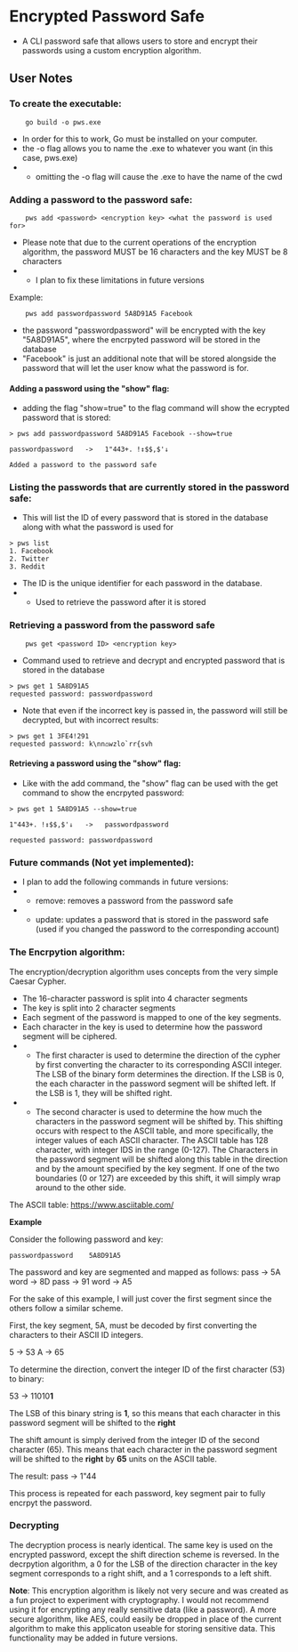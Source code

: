 # Encrypted Password Safe
- A CLI password safe that allows users to store and encrypt their passwords using a custom encryption algorithm.

## User Notes

### To create the executable:
```
    go build -o pws.exe
```
- In order for this to work, Go must be installed on your computer.
- the -o flag allows you to name the .exe to whatever you want (in this case, pws.exe)
- - omitting the -o flag will cause the .exe to have the name of the cwd

### Adding a password to the password safe:
```
    pws add <password> <encryption key> <what the password is used for>
```
- Please note that due to the current operations of the encryption algorithm, the password MUST be 16 characters and the key MUST be 8 characters
- - I plan to fix these limitations in future versions

Example:
```
    pws add passwordpassword 5A8D91A5 Facebook
```
- the password "passwordpassword" will be encrypted with the key "5A8D91A5", where the encrpyted password will be stored in the database
- "Facebook" is just an additional note that will be stored alongside the password that will let the user know what the password is for.

#### Adding a password using the "show" flag:
- adding the flag "show=true" to the flag command will show the ecrypted password that is stored:
```
> pws add passwordpassword 5A8D91A5 Facebook --show=true

passwordpassword   ->   1"443+. !↕$$,$'↓

Added a password to the password safe
```

### Listing the passwords that are currently stored in the password safe:
- This will list the ID of every password that is stored in the database along with what the password is used for

```
> pws list
1. Facebook
2. Twitter
3. Reddit
```
- The ID is the unique identifier for each password in the database.
- - Used to retrieve the password after it is stored

### Retrieving a password from the password safe
```
    pws get <password ID> <encryption key>
```

- Command used to retrieve and decrypt and encrypted password that is stored in the database

```
> pws get 1 5A8D91A5
requested password: passwordpassword
```

- Note that even if the incorrect key is passed in, the password will still be decrypted, but with incorrect results:

```
> pws get 1 3FE4!291
requested password: k\nn⌂wzlo`rr{svh
```

#### Retrieving a password using the "show" flag:
- Like with the add command, the "show" flag can be used with the get command to show the encrpyted password:

```
> pws get 1 5A8D91A5 --show=true

1"443+. !↕$$,$'↓   ->   passwordpassword

requested password: passwordpassword
```

### Future commands (Not yet implemented):
- I plan to add the following commands in future versions:
- - remove: removes a password from the password safe
- - update: updates a password that is stored in the password safe (used if you changed the password to the corresponding account)

### The Encrpytion algorithm:

The encryption/decryption algorithm uses concepts from the very simple Caesar Cypher.

- The 16-character password is split into 4 character segments
- The key is split into 2 character segments
- Each segment of the password is mapped to one of the key segments.
- Each character in the key is used to determine how the password segment will be ciphered. 
- - The first character is used to determine the direction of the cypher by first converting the character to its corresponding ASCII integer. The LSB of the binary form determines the direction. If the LSB is 0, the each character in the password segment will be shifted left. If the LSB is 1, they will be shifted right.
- - The second character is used to determine the how much the characters in the password segment will be shifted by. This shifting occurs with respect to the ASCII table, and more specifically, the integer values of each ASCII character. The ASCII table has 128 character, with integer IDS in the range (0-127). The Characters in the password segment will be shifted along this table in the direction and by the amount specified by the key segment. If one of the two boundaries (0 or 127) are exceeded by this shift, it will simply wrap around to the other side.

The ASCII table: https://www.asciitable.com/

**Example**

Consider the following password and key:
```
passwordpassword    5A8D91A5
```

The password and key are segmented and mapped as follows:
pass -> 5A
word -> 8D
pass -> 91
word -> A5

For the sake of this example, I will just cover the first segment since the others follow a similar scheme.

First, the key segment, 5A, must be decoded by first converting the characters to their ASCII ID integers.

5 -> 53
A -> 65

To determine the direction, convert the integer ID of the first character (53) to binary:

53 -> 11010**1**

The LSB of this binary string is **1**, so this means that each character in this password segment will be shifted to the **right**

The shift amount is simply derived from the integer ID of the second character (65). This means that each character in the password segment will be shifted to the **right** by **65** units on the ASCII table.

The result:
pass -> 1"44

This process is repeated for each password, key segment pair to fully encrpyt the password.

### Decrypting
The decryption process is nearly identical. The same key is used on the encrypted password, except the shift direction scheme is reversed. In the decrpytion algorithm, a 0 for the LSB of the direction character in the key segment corresponds to a right shift, and a 1 corresponds to a left shift.

**Note**: This encryption algorithm is likely not very secure and was created as a fun project to experiment with cryptography. I would not recommend using it for encrypting any really sensitive data (like a password). A more secure algorithm, like AES, could easily be dropped in place of the current algorithm to make this applicaton useable for storing sensitive data. This functionality may be added in future versions.


